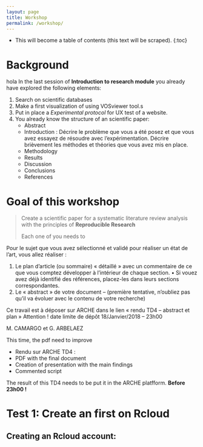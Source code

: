 ```yaml
---
layout: page
title: Workshop
permalink: /workshop/
---
```


* This will become a table of contents (this text will be scraped).
{:toc}


# Background
hola
In the last session of **Introduction to research module** you already have explored the following elements:

1. Search on scientific databases
2. Make a first visualization of using VOSviewer tool.s
2. Put in place a *Experimental protocol* for UX test of a website.
3. You already know the structure of an scientific paper:
    + Abstract
    + Introduction : Décrire le problème que vous a été posez et que vous avez essayez de résoudre avec l’expérimentation. Décrire brièvement les méthodes et théories que vous avez mis en place.
    + Methodology
    + Results
    + Discussion
    + Conclusions
    + References


# Goal of this workshop

> Create a scientific paper for a systematic literature review analysis  with the principles of **Reproducible Research** 
> 
> 
> Each one of you needs to 

Pour le sujet que vous avez sélectionné et validé pour réaliser un état de l’art, vous allez réaliser :
1.  Le plan d’article (ou sommaire) « détaillé » avec un commentaire de ce que vous comptez développer à l’intérieur de chaque section.
•   Si vouez avez déjà identifié des références, placez-les dans leurs sections correspondantes.  
2.  Le « abstract » de votre document – (première tentative, n’oubliez pas qu’il va évoluer avec le contenu de votre recherche)

Ce travail est à déposer sur ARCHE dans le lien « rendu TD4 – abstract et plan »
Attention ! date limite de dépôt 18/Janvier/2018 – 23h00

M. CAMARGO et G. ARBELAEZ





This time, the pdf need to improve


- Rendu sur ARCHE TD4 :
- PDF with the final document
- Creation of presentation with the main findings
- Commented script

The result of this TD4 needs to be put it in the ARCHE platfform. **Before 23h00 !**


# Test 1: Create an first on Rcloud

## Creating an Rcloud account:



